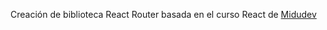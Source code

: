 Creación de biblioteca React Router basada en el curso React de [Midudev](https://www.youtube.com/playlist?list=PLUofhDIg_38q4D0xNWp7FEHOTcZhjWJ29)
